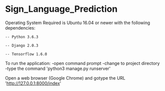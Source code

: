 # Sign_Language_Prediction
Operating System Required is Ubuntu 16.04 or newer with the following dependencies:


    -- Python 3.6.3
  
   	-- Django 2.0.3
  
 	-- Tensorflow 1.6.0

To run the application:
-open command prompt
-change to project directory 
-type the command 'python3 manage.py runserver'

Open a web browser (Google Chrome) and gotype the URL 'http://127.0.0.1:8000/index'


